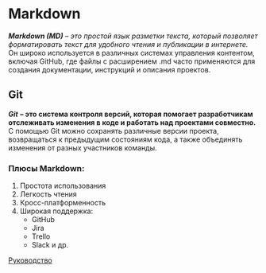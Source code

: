 # Markdown 
***Markdown (MD)*** *– это простой язык разметки текста, который позволяет форматировать текст для удобного чтения и публикации в интернете.* Он широко используется в различных системах управления контентом, включая GitHub, где файлы с расширением .md часто применяются для создания документации, инструкций и описания проектов.

## Git 
***Git*** **– это система контроля версий, которая помогает разработчикам отслеживать изменения в коде и работать над проектами совместно.** С помощью Git можно сохранять различные версии проекта, возвращаться к предыдущим состояниям кода, а также объединять изменения от разных участников команды.

### Плюсы Markdown:

1. Простота использования
2. Легкость чтения
3. Кросс-платформенность
4. Широкая поддержка:
    - GitHub
    -  Jira
    - Trello
    - Slack и др.

[Руководство](https://gist.github.com/Jekins/2bf2d0638163f1294637)